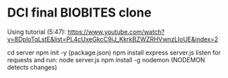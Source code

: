 # DCI final BIOBITES clone

Using tutorial (5:47):
https://www.youtube.com/watch?v=8DploTqLstE&list=PL4cUxeGkcC9iJ_KkrkBZWZRHVwnzLIoUE&index=2

cd server
npm init -y (package.json)
npm install express
server.js listen for requests and run:
node server.js
npm install -g nodemon (NODEMON detects changes)